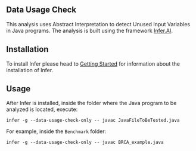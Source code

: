 ## Data Usage Check

This analysis uses Abstract Interpretation to detect Unused Input Variables in Java programs.
The analysis is built using the framework [Infer.AI](http://fbinfer.com).

## Installation
To install Infer please head to [Getting Started](http://fbinfer.com/docs/getting-started) for information about the installation of Infer.

## Usage
After Infer is installed, inside the folder where the Java program to be analyzed is located, execute:

`infer -g --data-usage-check-only -- javac JavaFileToBeTested.java`

For example, inside the `Benchmark` folder: 

`infer -g --data-usage-check-only -- javac BRCA_example.java`

